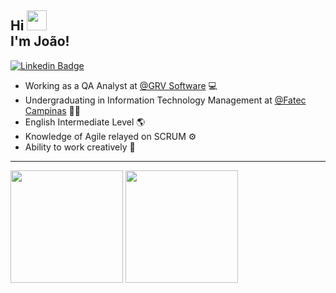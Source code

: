 <h2 align="left">Hi <img src="https://raw.githubusercontent.com/kaueMarques/kaueMarques/master/hi.gif" width="32"><br> I'm João!</h2>

[![Linkedin Badge](https://img.shields.io/badge/LinkedIn-0077B5?style=for-the-badge&logo=linkedin&logoColor=white&link=https://www.linkedin.com/in/jo%C3%A3o-v%C3%ADctor-santos-campos-2b3232202/)](https://www.linkedin.com/in/jo%C3%A3o-v%C3%ADctor-santos-campos-2b3232202/) 

- Working as a QA Analyst at [@GRV Software](https://grvsoftware.com.br/) 💻
- Undergraduating in Information Technology Management at [@Fatec Campinas](https://fateccampinas.com.br/site/) 👨‍💻
- English Intermediate Level 🌎
- Knowledge of Agile relayed on SCRUM ⚙
- Ability to work creatively 🧠

<hr>

<div>
  <img height="180em" src="https://github-readme-stats.vercel.app/api?username=joao2907&show_icons=true&theme=transparent&include_all_commits=true&count_private=true&hide_border=true"/>
  <img height="180em" src="https://github-readme-stats.vercel.app/api/top-langs/?username=joao2907&layout=compact&theme=transparent&hide_border=true"/>
</div>
